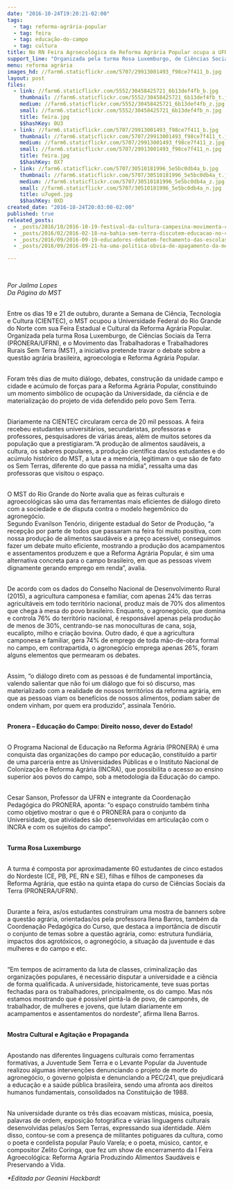 ```yaml
---
date: "2016-10-24T19:20:21-02:00"
tags:
  - tag: reforma-agrária-popular
  - tag: feira
  - tag: educação-do-campo
  - tag: cultura
title: No RN Feira Agroecológica da Reforma Agrária Popular ocupa a UFRN com produção saudável e cultura camponesa
support_line: "Organizada pela turma Rosa Luxemburgo, de Ciências Sociais da Terra (PRONERA/UFRN) e MST a iniciativa pretende travar o debate sobre a questão agrária brasileira, agroecologia e Reforma Agrária Popular."
menu: reforma agrária
images_hd: //farm6.staticflickr.com/5707/29913001493_f98ce7f411_b.jpg
layout: post
files:
  - link: //farm6.staticflickr.com/5552/30458425721_6b13def4fb_b.jpg
    thumbnail: //farm6.staticflickr.com/5552/30458425721_6b13def4fb_t.jpg
    medium: //farm6.staticflickr.com/5552/30458425721_6b13def4fb_z.jpg
    small: //farm6.staticflickr.com/5552/30458425721_6b13def4fb_n.jpg
    title: feira.jpg
    $$hashKey: 0U3
  - link: //farm6.staticflickr.com/5707/29913001493_f98ce7f411_b.jpg
    thumbnail: //farm6.staticflickr.com/5707/29913001493_f98ce7f411_t.jpg
    medium: //farm6.staticflickr.com/5707/29913001493_f98ce7f411_z.jpg
    small: //farm6.staticflickr.com/5707/29913001493_f98ce7f411_n.jpg
    title: feira.jpg
    $$hashKey: 0X7
  - link: //farm6.staticflickr.com/5707/30510181996_5e5bc0db4a_b.jpg
    thumbnail: //farm6.staticflickr.com/5707/30510181996_5e5bc0db4a_t.jpg
    medium: //farm6.staticflickr.com/5707/30510181996_5e5bc0db4a_z.jpg
    small: //farm6.staticflickr.com/5707/30510181996_5e5bc0db4a_n.jpg
    title: u7uged.jpg
    $$hashKey: 0XD
created_date: "2016-10-24T20:03:00-02:00"
published: true
releated_posts:
  - _posts/2016/10/2016-10-19-festival-da-cultura-campesina-movimenta-campo-do-meio.md
  - _posts/2016/02/2016-02-18-na-bahia-sem-terra-discutem-educacao-no-campo-e-agroecologia.md
  - _posts/2016/09/2016-09-19-educadores-debatem-fechamento-das-escolas-do-campo-no-rs.md
  - _posts/2016/09/2016-09-21-ha-uma-politica-obvia-de-apagamento-da-memoria-de-que-existe-educacao-no-campo.md

---
```

<p>&nbsp;</p>

<p><em>Por Jailma Lopes<br />
Da P&aacute;gina do MST</em><br />
&nbsp;</p>

<p>Entre os dias 19 e 21 de outubro, durante a Semana de Ci&ecirc;ncia, Tecnologia e Cultura (CIENTEC), o MST ocupou&nbsp;a Universidade Federal do Rio Grande do Norte com sua Feira Estadual e Cultural da Reforma Agr&aacute;ria Popular. Organizada pela turma Rosa Luxemburgo, de Ci&ecirc;ncias Sociais da Terra (PRONERA/UFRN), e o Movimento das Trabalhadoras e Trabalhadores Rurais Sem Terra (MST), a iniciativa pretende travar o debate sobre a quest&atilde;o agr&aacute;ria brasileira, agroecologia e Reforma Agr&aacute;ria Popular.</p>

<p><br />
Foram tr&ecirc;s dias de muito di&aacute;logo, debates, constru&ccedil;&atilde;o da unidade campo e cidade e ac&uacute;mulo de for&ccedil;as para a Reforma Agr&aacute;ria Popular, constituindo um momento simb&oacute;lico de ocupa&ccedil;&atilde;o da Universidade, da ci&ecirc;ncia e de materializa&ccedil;&atilde;o do projeto de vida defendido pelo povo Sem Terra.</p>

<p><br />
Diariamente na CIENTEC circularam cerca de 20 mil pessoas. A feira recebeu estudantes universit&aacute;rios, secundaristas, professoras e professores, pesquisadores de v&aacute;rias &aacute;reas, al&eacute;m de muitos setores da popula&ccedil;&atilde;o que a prestigiaram.&ldquo;A produ&ccedil;&atilde;o de alimentos saud&aacute;veis, a cultura, os saberes populares, a produ&ccedil;&atilde;o cient&iacute;fica das/os estudantes e do ac&uacute;mulo hist&oacute;rico do MST, a luta e a mem&oacute;ria, legitimam o que s&atilde;o de fato os Sem Terras, diferente do que passa na m&iacute;dia&rdquo;, ressalta uma das professoras que visitou o espa&ccedil;o.</p>

<p>&nbsp;<br />
O MST do Rio Grande do Norte avalia que as feiras culturais e agroecol&oacute;gicas s&atilde;o uma das ferramentas mais eficientes de di&aacute;logo direto com a sociedade e de disputa contra o modelo hegem&ocirc;nico do agroneg&oacute;cio. &nbsp;<br />
Segundo Evanilson Ten&oacute;rio, dirigente estadual do Setor de Produ&ccedil;&atilde;o, &ldquo;a recep&ccedil;&atilde;o por parte de todos que passaram na feira foi muito positiva, com nossa produ&ccedil;&atilde;o de alimentos saud&aacute;veis e a pre&ccedil;o acess&iacute;vel, conseguimos fazer um debate muito eficiente, mostrando a produ&ccedil;&atilde;o dos acampamentos e assentamentos produzem e que a Reforma Agr&aacute;ria Popular, &eacute; sim uma alternativa concreta para o campo brasileiro, em que as pessoas vivem dignamente gerando emprego em renda&rdquo;, avalia.</p>

<p><br />
De acordo com os dados do Conselho Nacional de Desenvolvimento Rural (2015), a agricultura camponesa e familiar, com apenas 24% das terras agricult&aacute;veis em todo territ&oacute;rio nacional, produz mais de 70% dos alimentos que chega &agrave; mesa do povo brasileiro. Enquanto, o agroneg&oacute;cio, que domina e controla 76% do territ&oacute;rio nacional, &eacute; respons&aacute;vel apenas pela produ&ccedil;&atilde;o de menos de 30%, centrando-se nas monoculturas de cana, soja, eucalipto, milho e cria&ccedil;&atilde;o bovina. Outro dado, &eacute; que a agricultura camponesa e familiar, gera 74% de emprego de toda m&atilde;o-de-obra formal no campo, em contrapartida, o agroneg&oacute;cio emprega apenas 26%, foram alguns elementos que permearam os debates.&nbsp;</p>

<p><br />
Assim, &ldquo;o di&aacute;logo direto com as pessoas &eacute; de fundamental import&acirc;ncia, valendo salientar que n&atilde;o foi um di&aacute;logo que foi s&oacute; discurso, mas materializado com a realidade de nossos territ&oacute;rios da reforma agr&aacute;ria, em que as pessoas viam os benef&iacute;cios de nossos alimentos, podiam saber de ondem vinham, por quem era produzido&rdquo;, assinala Ten&oacute;rio.</p>

<p><br />
<strong>Pronera &ndash; Educa&ccedil;&atilde;o do Campo: Direito nosso, dever do Estado!</strong></p>

<p><br />
O Programa Nacional de Educa&ccedil;&atilde;o na Reforma Agr&aacute;ria (PRONERA) &eacute; uma conquista das organiza&ccedil;&otilde;es do campo por educa&ccedil;&atilde;o, constitu&iacute;do a partir de uma parceria entre as Universidades P&uacute;blicas e o Instituto Nacional de Coloniza&ccedil;&atilde;o e Reforma Agr&aacute;ria (INCRA), que possibilita o acesso ao ensino superior aos povos do campo, sob a metodologia da Educa&ccedil;&atilde;o do campo.&nbsp;</p>

<p><br />
Cesar Sanson, Professor da UFRN e integrante da Coordena&ccedil;&atilde;o Pedag&oacute;gica do PRONERA, aponta: &ldquo;o espa&ccedil;o constru&iacute;do tamb&eacute;m tinha como objetivo mostrar o que &eacute; o PRONERA para o conjunto da Universidade, que atividades s&atilde;o desenvolvidas em articula&ccedil;&atilde;o com o INCRA e com os sujeitos do campo&rdquo;.</p>

<p><br />
<strong>Turma Rosa Luxemburgo</strong></p>

<p><br />
A turma &eacute; composta por aproximadamente 60 estudantes de cinco estados do Nordeste (CE, PB, PE, RN e SE), filhas e filhos de camponeses da Reforma Agr&aacute;ria, que est&atilde;o na quinta etapa do curso de Ci&ecirc;ncias Sociais da Terra (PRONERA/UFRN).&nbsp;</p>

<p><br />
Durante a feira, as/os estudantes constru&iacute;ram uma mostra de banners sobre a quest&atilde;o agr&aacute;ria, orientadas/os pela professora Ilena Barros, tamb&eacute;m da Coordena&ccedil;&atilde;o Pedag&oacute;gica do Curso, que destaca a import&acirc;ncia de discutir o conjunto de temas sobre a quest&atilde;o agr&aacute;ria, como: estrutura fundi&aacute;ria, impactos dos agrot&oacute;xicos, o agroneg&oacute;cio, a situa&ccedil;&atilde;o da juventude e das mulheres e do campo e etc.</p>

<p><br />
&ldquo;Em tempos de acirramento da luta de classes, criminaliza&ccedil;&atilde;o das organiza&ccedil;&otilde;es populares, &eacute; necess&aacute;rio disputar a universidade e a ci&ecirc;ncia de forma qualificada. A universidade, historicamente, teve suas portas fechadas para os trabalhadores, principalmente, os do campo. Mas n&oacute;s estamos mostrando que &eacute; poss&iacute;vel pint&aacute;-la de povo, de campon&ecirc;s, de trabalhador, de mulheres e jovens, que lutam diariamente em acampamentos e assentamentos do nordeste&rdquo;, afirma Ilena Barros.</p>

<p><br />
<strong>Mostra Cultural e Agita&ccedil;&atilde;o e Propaganda</strong></p>

<p><br />
Apostando nas diferentes linguagens culturais como ferramentas formativas, a Juventude Sem Terra e o Levante Popular da Juventude realizou algumas interven&ccedil;&otilde;es denunciando o projeto de morte do agroneg&oacute;cio, o governo golpista e denunciando a PEC/241, que prejudicar&aacute; a educa&ccedil;&atilde;o e a sa&uacute;de p&uacute;blica brasileira, sendo uma afronta aos direitos humanos fundamentais, consolidados na Constitui&ccedil;&atilde;o de 1988.</p>

<p><br />
Na universidade durante os tr&ecirc;s dias ecoavam m&iacute;sticas, m&uacute;sica, poesia, palavras de ordem, exposi&ccedil;&atilde;o fotogr&aacute;fica e v&aacute;rias linguagens culturais desenvolvidas pelas/os Sem Terras, expressando sua identidade. Al&eacute;m disso, contou-se com a presen&ccedil;a de militantes potiguares da cultura, como o poeta e cordelista popular Paulo Varela; e o poeta, m&uacute;sico, cantor, e compositor Zelito Coringa, que fez um show de encerramento da I Feira Agroecol&oacute;gica: Reforma Agr&aacute;ria Produzindo Alimentos Saud&aacute;veis e Preservando a Vida.</p>

<p><em>*Editada por Geanini Hackbardt</em></p>

<p>&nbsp;</p>
